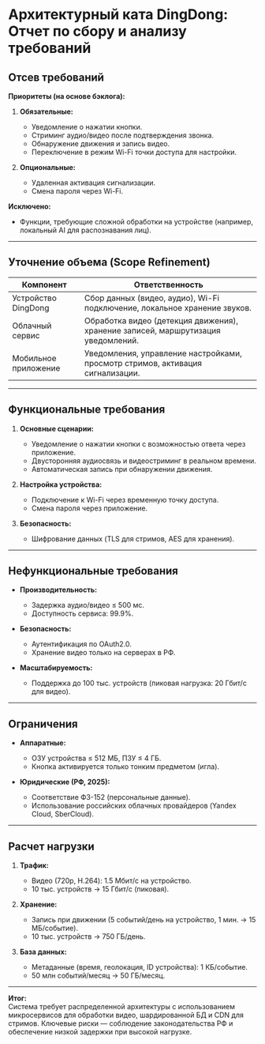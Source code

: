 # Архитектурный ката DingDong: Отчет по сбору и анализу требований

## Отсев требований
**Приоритеты (на основе бэклога):**
1. **Обязательные:**  
   - Уведомление о нажатии кнопки.  
   - Стриминг аудио/видео после подтверждения звонка.  
   - Обнаружение движения и запись видео.  
   - Переключение в режим Wi-Fi точки доступа для настройки.  

2. **Опциональные:**  
   - Удаленная активация сигнализации.  
   - Смена пароля через Wi-Fi.  

**Исключено:**  
- Функции, требующие сложной обработки на устройстве (например, локальный AI для распознавания лиц).

---

## Уточнение объема (Scope Refinement)
| Компонент             | Ответственность                                                                 |
|-----------------------|---------------------------------------------------------------------------------|
| Устройство DingDong   | Сбор данных (видео, аудио), Wi-Fi подключение, локальное хранение звуков.       |
| Облачный сервис       | Обработка видео (детекция движения), хранение записей, маршрутизация уведомлений. |
| Мобильное приложение  | Уведомления, управление настройками, просмотр стримов, активация сигнализации.  |

---

## Функциональные требования
1. **Основные сценарии:**  
   - Уведомление о нажатии кнопки с возможностью ответа через приложение.  
   - Двусторонняя аудиосвязь и видеостриминг в реальном времени.  
   - Автоматическая запись при обнаружении движения.  

2. **Настройка устройства:**  
   - Подключение к Wi-Fi через временную точку доступа.  
   - Смена пароля через приложение.  

3. **Безопасность:**  
   - Шифрование данных (TLS для стримов, AES для хранения).  

---

## Нефункциональные требования
- **Производительность:**  
  - Задержка аудио/видео ≤ 500 мс.  
  - Доступность сервиса: 99.9%.  

- **Безопасность:**  
  - Аутентификация по OAuth2.0.  
  - Хранение видео только на серверах в РФ.  

- **Масштабируемость:**  
  - Поддержка до 100 тыс. устройств (пиковая нагрузка: 20 Гбит/с для видео).  

---

## Ограничения
- **Аппаратные:**  
  - ОЗУ устройства ≤ 512 МБ, ПЗУ ≤ 4 ГБ.  
  - Кнопка активируется только тонким предметом (игла).  

- **Юридические (РФ, 2025):**  
  - Соответствие ФЗ-152 (персональные данные).  
  - Использование российских облачных провайдеров (Yandex Cloud, SberCloud).  

---

## Расчет нагрузки
1. **Трафик:**  
   - Видео (720p, H.264): 1.5 Мбит/с на устройство.  
   - 10 тыс. устройств → 15 Гбит/с (пиковая).  

2. **Хранение:**  
   - Запись при движении (5 событий/день на устройство, 1 мин. → 15 МБ/событие).  
   - 10 тыс. устройств → 750 ГБ/день.  

3. **База данных:**  
   - Метаданные (время, геолокация, ID устройства): 1 КБ/событие.  
   - 50 млн событий/месяц → 50 ГБ/месяц.  

---

**Итог:**  
Система требует распределенной архитектуры с использованием микросервисов для обработки видео, шардированной БД и CDN для стримов. Ключевые риски — соблюдение законодательства РФ и обеспечение низкой задержки при высокой нагрузке.

